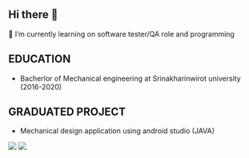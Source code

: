## Hi there 👋

🌱 I’m currently learning on software tester/QA role and programming

## EDUCATION
- Bacherlor of Mechanical engineering at Srinakharinwirot university (2016-2020)

## GRADUATED PROJECT
- Mechanical design application using android studio (JAVA)

![](https://i.imgur.com/wBUOXC3l.png) ![](https://i.imgur.com/2lUKfEwl.png)

<!--
**Newphg/Newphg** is a ✨ _special_ ✨ repository because its `README.md` (this file) appears on your GitHub profile.

Here are some ideas to get you started:

- 🔭 I’m currently working on ...
- 🌱 I’m currently learning ...
- 👯 I’m looking to collaborate on ...
- 🤔 I’m looking for help with ...
- 💬 Ask me about ...
- 📫 How to reach me: ...
- 😄 Pronouns: ...
- ⚡ Fun fact: ...
-->
